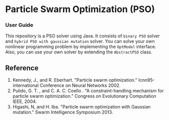 # Particle Swarm Optimization (PSO) 
### User Guide
This repository is a PSO solver using Java. 
It consists of `binary PSO` solver and `hybrid PSO with gaussian mutation` solver.
You can solve your own nonlinear programming problem by implementing the `OptModel` interface.
Also, you can use your own solver by extending the `AbstractPSO` class.

## Reference
1. Kennedy, J., and R. Eberhart. "Particle swarm optimization." Icnn95-international Conference on Neural Networks 2002.  
2. Pulido, G. T. , and C. A. C. Coello . "A constraint-handling mechanism for particle swarm optimization." 
Congress on Evolutionary Computation IEEE, 2004.  
3. Higashi, N, and H. Iba. "Particle swarm optimization with Gaussian mutation." Swarm Intelligence Symposium 2013.
